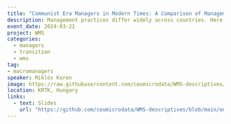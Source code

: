 ```yaml
---
title: "Communist Era Managers in Modern Times: A Comparison of Management Skills Across Generations"
description: Management practices differ widely across countries. Here we show that they also vary over time. Using the World Management Survey for Hungary, we document that younger managers adopt better management practices. We hypothesize that such cohort effects are specific to transition economies, with some of the manager skills becoming obsolete after a post-communist transition.
event_date: 2024-03-21
project: WMS
categories: 
  - managers
  - transition
  - wms
tag:
- macromanagers
speaker: Miklós Koren
image: https://raw.githubusercontent.com/ceumicrodata/WMS-descriptives/refs/heads/main/output/fig/fortepan_198036.jpg
location: KRTK, Hungary
links:
  - text: Slides
    url: "https://github.com/ceumicrodata/WMS-descriptives/blob/main/output/slides.pdf"
---
```

